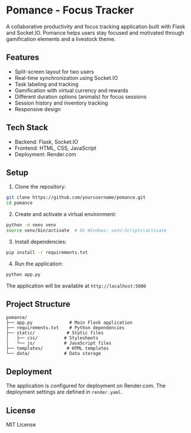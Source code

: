 # Pomance - Focus Tracker

A collaborative productivity and focus tracking application built with Flask and Socket.IO. Pomance helps users stay focused and motivated through gamification elements and a livestock theme.

## Features

- Split-screen layout for two users
- Real-time synchronization using Socket.IO
- Task labeling and tracking
- Gamification with virtual currency and rewards
- Different duration options (animals) for focus sessions
- Session history and inventory tracking
- Responsive design

## Tech Stack

- Backend: Flask, Socket.IO
- Frontend: HTML, CSS, JavaScript
- Deployment: Render.com

## Setup

1. Clone the repository:
```bash
git clone https://github.com/yourusername/pomance.git
cd pomance
```

2. Create and activate a virtual environment:
```bash
python -m venv venv
source venv/bin/activate  # On Windows: venv\Scripts\activate
```

3. Install dependencies:
```bash
pip install -r requirements.txt
```

4. Run the application:
```bash
python app.py
```

The application will be available at `http://localhost:5000`

## Project Structure

```
pomance/
├── app.py              # Main Flask application
├── requirements.txt    # Python dependencies
├── static/            # Static files
│   ├── css/          # Stylesheets
│   └── js/           # JavaScript files
├── templates/         # HTML templates
└── data/             # Data storage
```

## Deployment

The application is configured for deployment on Render.com. The deployment settings are defined in `render.yaml`.

## License

MIT License 
